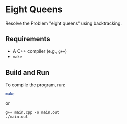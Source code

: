 # Eight Queens

Resolve the Problem "eight queens" using backtracking.

## Requirements

- A C++ compiler (e.g., `g++`)
- `make`

## Build and Run

To compile the program, run:

```bash
make
```

or

```
g++ main.cpp -o main.out
./main.out
```